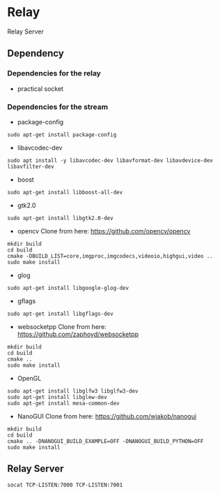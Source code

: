 # Relay
Relay Server

## Dependency
### Dependencies for the relay

* practical socket

### Dependencies for the stream

* package-config
```
sudo apt-get install package-config
```

* libavcodec-dev
```
sudo apt install -y libavcodec-dev libavformat-dev libavdevice-dev libavfilter-dev
```

* boost
```
sudo apt-get install libboost-all-dev
```

* gtk2.0
```
sudo apt-get install libgtk2.0-dev
```

* opencv
Clone from here: https://github.com/opencv/opencv
```
mkdir build
cd build
cmake -DBUILD_LIST=core,imgproc,imgcodecs,videoio,highgui,video ..
sudo make install
```

* glog
```
sudo apt-get install libgoogle-glog-dev
```

* gflags
```
sudo apt-get install libgflags-dev
```

* websocketpp
Clone from here: https://github.com/zaphoyd/websocketpp
```
mkdir build
cd build
cmake ..
sudo make install
```

* OpenGL
```
sudo apt-get install libglfw3 libglfw3-dev
sudo apt-get install libglew-dev
sudo apt-get install mesa-common-dev
```

* NanoGUI
Clone from here: https://github.com/wjakob/nanogui
```
mkdir build
cd build
cmake .. -DNANOGUI_BUILD_EXAMPLE=OFF -DNANOGUI_BUILD_PYTHON=OFF
sudo make install
```

## Relay Server
```
socat TCP-LISTEN:7000 TCP-LISTEN:7001
```